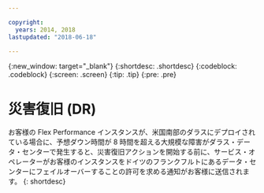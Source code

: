 ```yaml
---

copyright:
  years: 2014, 2018
lastupdated: "2018-06-18"

---
```


<!-- Attribute definitions --> 
{:new_window: target="_blank"}
{:shortdesc: .shortdesc}
{:codeblock: .codeblock}
{:screen: .screen}
{:tip: .tip}
{:pre: .pre}

# 災害復旧 (DR)

お客様の Flex Performance インスタンスが、米国南部のダラスにデプロイされている場合に、予想ダウン時間が 8 時間を超える大規模な障害がダラス・データ・センターで発生すると、災害復旧アクションを開始する前に、サービス・オペレーターがお客様のインスタンスをドイツのフランクフルトにあるデータ・センターにフェイルオーバーすることの許可を求める通知がお客様に送信されます。
{: shortdesc}
